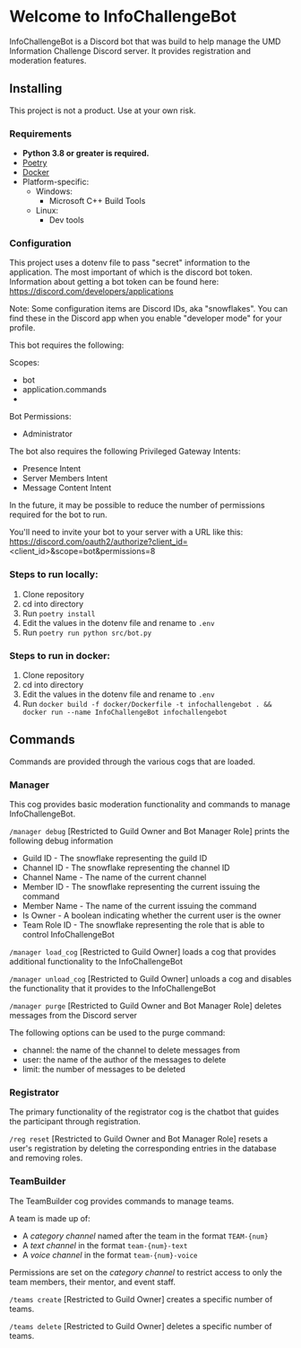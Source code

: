 # Welcome to InfoChallengeBot

InfoChallengeBot is a Discord bot that was build to help manage the UMD Information Challenge Discord server. 
It provides registration and moderation features. 

## Installing

This project is not a product. Use at your own risk.

### Requirements
- **Python 3.8 or greater is required.**
- [Poetry](https://github.com/python-poetry/poetry)
- [Docker](https://www.docker.com/)
- Platform-specific:
    - Windows: 
        - Microsoft C++ Build Tools
    - Linux:
        - Dev tools

### Configuration

This project uses a dotenv file to pass "secret" information to the application. The most important of which is 
the discord bot token. Information about getting a bot token can be found here: https://discord.com/developers/applications

Note: Some configuration items are Discord IDs, aka "snowflakes". You can find these in the Discord app when you enable "developer mode" for your profile.

This bot requires the following:

Scopes:
- bot
- application.commands
- 
Bot Permissions:
- Administrator

The bot also requires the following Privileged Gateway Intents:
- Presence Intent
- Server Members Intent
- Message Content Intent

In the future, it may be possible to reduce the number of permissions required for the bot to run.

You'll need to invite your bot to your server with a URL like this:
https://discord.com/oauth2/authorize?client_id=<client_id>&scope=bot&permissions=8


### Steps to run locally:

1. Clone repository
2. cd into directory
3. Run `poetry install`
4. Edit the values in the dotenv file and rename to `.env`
5. Run `poetry run python src/bot.py`

### Steps to run in docker:

1. Clone repository
2. cd into directory
3. Edit the values in the dotenv file and rename to `.env`
4. Run `docker build -f docker/Dockerfile -t infochallengebot . && docker run --name InfoChallengeBot infochallengebot`

## Commands

Commands are provided through the various cogs that are loaded.

### Manager

This cog provides basic moderation functionality and commands to manage InfoChallengeBot.

`/manager debug` [Restricted to Guild Owner and Bot Manager Role] prints the following debug information

- Guild ID - The snowflake representing the guild ID
- Channel ID - The snowflake representing the channel ID
- Channel Name - The name of the current channel
- Member ID - The snowflake representing the current issuing the command
- Member Name - The name of the current issuing the command
- Is Owner - A boolean indicating whether the current user is the owner
- Team Role ID - The snowflake representing the role that is able to control InfoChallengeBot

`/manager load_cog` [Restricted to Guild Owner] loads a cog that provides additional functionality to the 
InfoChallengeBot

`/manager unload_cog` [Restricted to Guild Owner] unloads a cog and disables the functionality that it provides to 
the InfoChallengeBot

`/manager purge` [Restricted to Guild Owner and Bot Manager Role] deletes messages from the Discord server

The following options can be used to the purge command:

- channel: the name of the channel to delete messages from 
- user: the name of the author of the messages to delete 
- limit: the number of messages to be deleted


### Registrator 

The primary functionality of the registrator cog is the chatbot that guides the participant through registration. 

`/reg reset` [Restricted to Guild Owner and Bot Manager Role] resets a user's registration by deleting the 
corresponding entries in the database and removing roles.

### TeamBuilder 

The TeamBuilder cog provides commands to manage teams.

A team is made up of:

- A _category channel_ named after the team in the format `TEAM-{num}`
- A _text channel_ in the format `team-{num}-text`
- A _voice channel_ in the format `team-{num}-voice`

Permissions are set on the _category channel_ to restrict access to only the team members, their mentor, and 
event staff.

`/teams create` [Restricted to Guild Owner] creates a specific number of teams.

`/teams delete` [Restricted to Guild Owner] deletes a specific number of teams. 

